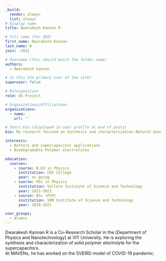 ```yaml
---
_build:
  render: always
  list: always
# Display name
title: Dwarakesh Kannan R

# Full name (for SEO)
first_name: Dwarakesh Kannan
last_name: R
join: -2021

# Username (this should match the folder name)
authors:
  - Dwarakesh kannan

# Is this the primary user of the site?
superuser: false

# Role/position
role: UG Project

# Organizations/Affiliations
organizations:
  - name:
    url: ''

# Short bio (displayed in user profile at end of posts)
bio: My research focused on Synthesis and characterization Natural biodegradable polymer electrolyte

interests:
  - Battery and supercapacitor applications
  - Biodegradable Polymer electrolytes

education:
  courses:
    - course: B.Ed in Physics
      institution: CKS College
      year: on going
    - course: MSc in Physics
      institution: Vellore Institute of Science and Technology
      year: 2021-2023
    - course: BSc (PCM)
      institution: SRM Institute of Science and Technology
      year: 2018-2021

user_groups:
  - Alumni
---
```

Dwarakesh Kannan R is a Co-Research Scholar in the [Department of Physics and Nanotechnology] at
VIT University. He is exploring the synthesis and characterization of solid polymer electrolyte
for the supercapacitors.
<br>
At MAVENs, he has worked on the SVEIRD model of COVID-19 pandemic.
